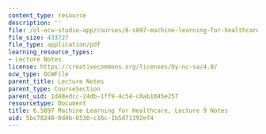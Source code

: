 ```yaml
---
content_type: resource
description: ''
file: /ol-ocw-studio-app/courses/6-s897-machine-learning-for-healthcare-spring-2019/5bc782480d4b6530c16c1b5d71392ef4_MIT6_S897S19_lec9note.pdf
file_size: 433727
file_type: application/pdf
learning_resource_types:
- Lecture Notes
license: https://creativecommons.org/licenses/by-nc-sa/4.0/
ocw_type: OCWFile
parent_title: Lecture Notes
parent_type: CourseSection
parent_uid: 1d48edcc-24db-1ff9-4c54-c8ab1045e257
resourcetype: Document
title: 6.S897 Machine Learning for Healthcare, Lecture 9 Notes
uid: 5bc78248-0d4b-6530-c16c-1b5d71392ef4
---
```


